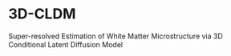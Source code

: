 # 3D-CLDM
Super-resolved Estimation of White Matter Microstructure via 3D Conditional Latent Diffusion Model
